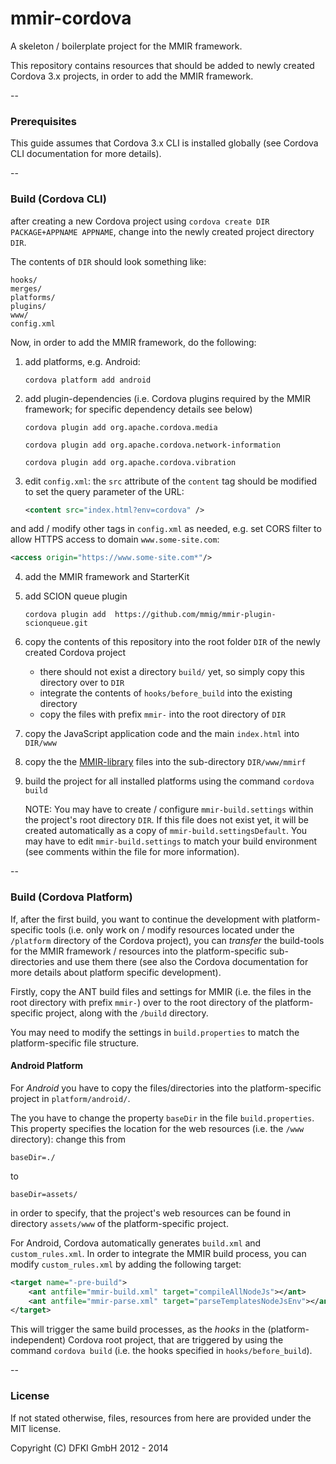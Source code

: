 mmir-cordova
============

A skeleton / boilerplate project for the MMIR framework.

This repository contains resources that should be added to newly
created Cordova 3.x projects, in order to add the MMIR framework.

--
### Prerequisites
This guide assumes that Cordova 3.x CLI is installed globally
(see Cordova CLI documentation for more details).

--
### Build (Cordova CLI)

after creating a new Cordova project using ```cordova create DIR PACKAGE+APPNAME APPNAME```,
change into the newly created project directory ```DIR```.

The contents of ```DIR``` should look something like:

    hooks/
    merges/
    platforms/
    plugins/
    www/
    config.xml

Now, in order to add the MMIR framework, do the following:

1. add platforms, e.g. Android:

   ```cordova platform add android```  
   
2. add plugin-dependencies 
   (i.e. Cordova plugins required by the MMIR framework; 
    for specific dependency details see below)
    
   ```cordova plugin add org.apache.cordova.media```
   
   ```cordova plugin add org.apache.cordova.network-information```
   
   ```cordova plugin add org.apache.cordova.vibration```
   
3. edit ```config.xml```: the ```src``` attribute of the ```content``` tag should
   be modified to set the query parameter of the URL:
   ```xml
   <content src="index.html?env=cordova" />
   ```  
  and add / modify other tags in ```config.xml``` as needed, e.g. set CORS filter
  to allow HTTPS access to domain ```www.some-site.com```:
   ```xml
   <access origin="https://www.some-site.com*"/>
   ``` 


4. add the MMIR framework and StarterKit

  1. add SCION queue plugin
     
     ```cordova plugin add  https://github.com/mmig/mmir-plugin-scionqueue.git```
     
  2. copy the contents of this repository into the root folder ```DIR```
     of the newly created Cordova project
     * there should not exist a directory ```build/``` yet, so simply copy this directory over
       to ```DIR```
     * integrate the contents of ```hooks/before_build``` into the existing directory
     * copy the files with prefix ```mmir-``` into the root directory of ```DIR```
     
  3. copy the JavaScript application code and the main ```index.html``` into ```DIR/www```
  
  4. copy the  the [MMIR-library][1] files into the sub-directory ```DIR/www/mmirf```
     
5. build the project for all installed platforms using the command ```cordova build```

   NOTE: You may have to create / configure ```mmir-build.settings``` within the project's root
         directory ```DIR```. If this file does not exist yet, it will be created automatically
         as a copy of ```mmir-build.settingsDefault```. You may have to edit 
         ```mmir-build.settings``` to match your build environment (see comments within the 
         file for more information).

--
### Build (Cordova Platform)

If, after the first build, you want to continue the development with platform-specific
tools (i.e. only work on / modify resources located under the ```/platform``` directory
of the Cordova project), you can _transfer_ the build-tools for the MMIR framework / resources
into the platform-specific sub-directories and use them there (see also the Cordova 
documentation for more details about platform specific development).

Firstly, copy the ANT build files and settings for MMIR (i.e. the files in the root directory
with prefix  ```mmir-```) over to the root directory of the platform-specific project, along
with the ```/build``` directory.

You may need to modify the settings in ```build.properties``` to match the platform-specific
file structure.


#### Android Platform

For _Android_ you have to copy the files/directories into the
platform-specific project in ```platform/android/```.

The you have to change the property ```baseDir``` in the file ```build.properties```.
This property specifies the location for the web resources (i.e. the ```/www``` directory):
change this from

    baseDir=./
    
to

    baseDir=assets/
    
in order to specify, that the project's web resources can be found in directory ```assets/www```
of the platform-specific project.



For Android, Cordova automatically generates ```build.xml``` and ```custom_rules.xml```. In order
to integrate the MMIR build process, you can modify ```custom_rules.xml``` by adding the 
following target:
```xml
<target name="-pre-build">
	<ant antfile="mmir-build.xml" target="compileAllNodeJs"></ant>
	<ant antfile="mmir-parse.xml" target="parseTemplatesNodeJsEnv"></ant>
</target>
```

This will trigger the same build processes, as the _hooks_ in the (platform-independent) Cordova
root project, that are triggered by using the command ```cordova build```
(i.e. the hooks specified in ```hooks/before_build```).

--
### License
If not stated otherwise, files, resources from here are provided under the MIT license.

Copyright (C) DFKI GmbH 2012 - 2014 

[1]: https://github.com/mmig/mmir-lib
   